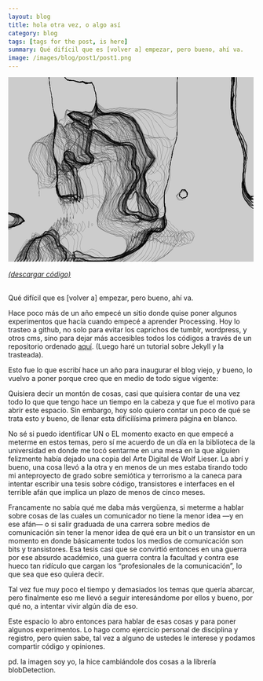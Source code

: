 ```yaml
---
layout: blog
title: hola otra vez, o algo así
category: blog
tags: [tags for the post, is here]  
summary: Qué difícil que es [volver a] empezar, pero bueno, ahí va. 
image: /images/blog/post1/post1.png
---
```



![Alt text](/images/blog/post1/post1.png "yo")

[*(descargar código)*](https://dl.dropboxusercontent.com/u/21566953/mqvlm/post1_blobs.zip)

<br>
Qué difícil que es [volver a] empezar, pero bueno, ahí va.

Hace poco más de un año empecé un sitio donde quise poner algunos experimentos que hacía cuando empecé a aprender Processing. Hoy lo trasteo a github, no solo para evitar los caprichos de tumblr, wordpress, y otros cms, sino para dejar más accesibles todos los códigos a través de un repositorio ordenado [aquí](https://github.com/mqvlm). (Luego haré un tutorial sobre Jekyll y la trasteada).

Esto fue lo que escribí hace un año para inaugurar el blog viejo, y bueno, lo vuelvo a poner porque creo que en medio de todo sigue vigente:


Quisiera decir un montón de cosas, casi que quisiera contar de una vez todo lo que que tengo hace un tiempo en la cabeza y que fue el motivo para abrir este espacio. Sin embargo, hoy solo quiero contar un poco de qué se trata esto y bueno, de llenar esta dificilísima primera página en blanco.

No sé si puedo identificar UN o EL momento exacto en que empecé a meterme en estos temas, pero sí me acuerdo de un día en la biblioteca de la universidad en donde me tocó sentarme en una mesa en la que alguien felizmente había dejado una copia del Arte Digital de Wolf Lieser. La abrí y bueno, una cosa llevó a la otra y en menos de un mes estaba tirando todo mi anteproyecto de grado sobre semiótica y terrorismo a la caneca para intentar escribir una tesis sobre código, transistores e interfaces en el terrible afán que implica un plazo de menos de cinco meses.

Francamente no sabía qué me daba más vergüenza, si meterme a hablar sobre cosas de las cuales un comunicador no tiene la menor idea —y en ese afán— o si salir graduada de una carrera sobre medios de comunicación sin tener la menor idea de qué era un bit o un transistor en un momento en donde básicamente todos los medios de comunicación son bits y transistores. Esa tesis casi que se convirtió entonces en una guerra por ese absurdo académico, una guerra contra la facultad y contra ese hueco tan ridículo que cargan los “profesionales de la comunicación”, lo que sea que eso quiera decir.

Tal vez fue muy poco el tiempo y demasiados los temas que quería abarcar, pero finalmente eso me llevó a seguir interesándome por ellos y bueno, por qué no, a intentar vivir algún día de eso.

Este espacio lo abro entonces para hablar de esas cosas y para poner algunos experimentos. Lo hago como ejercicio personal de disciplina y registro, pero quien sabe, tal vez a alguno de ustedes le interese y podamos compartir código y opiniones.


pd. la imagen soy yo, la hice cambiándole dos cosas a la librería blobDetection. 


<br><br>

